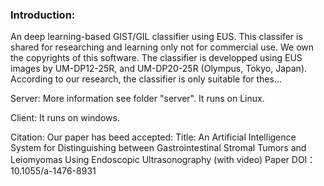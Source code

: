 ### Introduction:
An deep learning-based GIST/GIL classifier using EUS. This classifer is shared for researching and learning only not for commercial use. We own the copyrights of this software. The classifier is developped using EUS images by UM-DP12-25R, and UM-DP20-25R (Olympus, Tokyo, Japan). According to our research, the classifier is only suitable for thes…

Server:
More information see folder "server".
It runs on Linux.

Client:
It runs on windows.


Citation:
Our paper has beed accepted:
Title: An Artificial Intelligence System for Distinguishing between Gastrointestinal Stromal Tumors and Leiomyomas Using Endoscopic Ultrasonography (with video)
Paper DOI：10.1055/a-1476-8931
